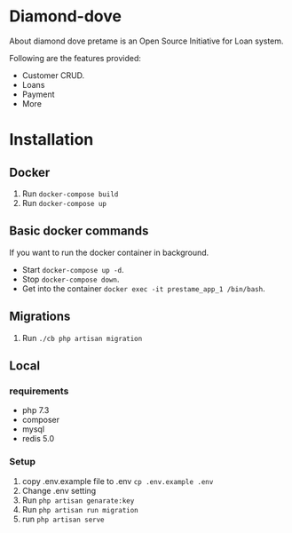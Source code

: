 # Diamond-dove

About diamond dove pretame
is an Open Source Initiative for Loan system.

Following are the features provided:

- Customer CRUD.
- Loans
- Payment
- More 

# Installation

## Docker
1. Run `docker-compose build`
2. Run `docker-compose up`

## Basic docker commands
If you want to run the docker container in background.

- Start `docker-compose up -d`.
- Stop `docker-compose down`.
- Get into the container `docker exec -it prestame_app_1 /bin/bash`.

## Migrations
1. Run `./cb php artisan migration`

## Local
### requirements
- php 7.3
- composer
- mysql
- redis 5.0
### Setup
1. copy .env.example file to .env `cp .env.example .env`
2. Change .env setting
3. Run `php artisan genarate:key`
4. Run `php artisan run migration`
5. run `php artisan serve`
